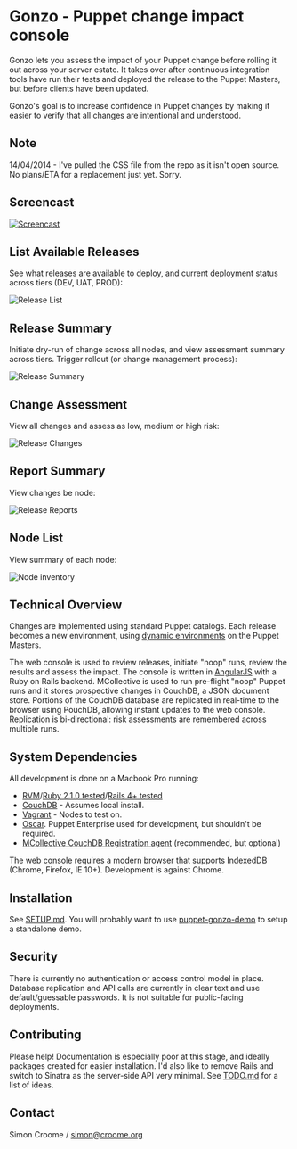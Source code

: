 # Gonzo - Puppet change impact console

Gonzo lets you assess the impact of your Puppet change before rolling it out across your server estate.  It takes over after continuous integration tools have run their tests and deployed the release to the Puppet Masters, but before clients have been updated.

Gonzo's goal is to increase confidence in Puppet changes by making it easier to verify that all changes are intentional and understood.

## Note

14/04/2014 - I've pulled the CSS file from the repo as it isn't open source.  No plans/ETA for a replacement just yet.  Sorry.

## Screencast

[![Screencast](https://github.com/croomes/gonzo/raw/master/screenshots/screencast.jpg)](http://vimeo.com/91069749)

## List Available Releases

See what releases are available to deploy, and current deployment status across tiers (DEV, UAT, PROD):

![Release List](https://github.com/croomes/gonzo/raw/master/screenshots/main.jpg)

## Release Summary

Initiate dry-run of change across all nodes, and view assessment summary across tiers.  Trigger rollout (or change management process):

![Release Summary](https://github.com/croomes/gonzo/raw/master/screenshots/release.jpg)

## Change Assessment

View all changes and assess as low, medium or high risk:

![Release Changes](https://github.com/croomes/gonzo/raw/master/screenshots/changes.jpg)

## Report Summary

View changes be node:

![Release Reports](https://github.com/croomes/gonzo/raw/master/screenshots/reports.jpg)

## Node List

View summary of each node:

![Node inventory](https://github.com/croomes/gonzo/raw/master/screenshots/nodes.jpg)

## Technical Overview

Changes are implemented using standard Puppet catalogs.  Each release becomes a new environment, using [dynamic environments](http://puppetlabs.com/blog/git-workflow-and-puppet-environments) on the Puppet Masters.

The web console is used to review releases, initiate "noop" runs, review the results and assess the impact.  The console is written in [AngularJS](http://angularjs.org/) with a Ruby on Rails backend.  MCollective is used to run pre-flight "noop" Puppet runs and it stores prospective changes in CouchDB, a JSON document store.  Portions of the CouchDB database are replicated in real-time to the browser using PouchDB, allowing instant updates to the web console.  Replication is bi-directional: risk assessments are remembered across multiple runs.

## System Dependencies

All development is done on a Macbook Pro running:
* [RVM](https://rvm.io/)/[Ruby 2.1.0 tested](https://www.ruby-lang.org)/[Rails 4+ tested](http://rubyonrails.org/)
* [CouchDB](http://couchdb.apache.org/) - Assumes local install.
* [Vagrant](http://www.vagrantup.com/) - Nodes to test on.
* [Oscar](https://github.com/adrienthebo/oscar).  Puppet Enterprise used for development, but shouldn't be required.
* [MCollective CouchDB Registration agent](https://github.com/croomes/marionette-collective/blob/master/plugins/mcollective/agent/registration.rb) (recommended, but optional)

The web console requires a modern browser that supports IndexedDB (Chrome, Firefox, IE 10+).  Development is against Chrome.

## Installation

See [SETUP.md](https://github.com/croomes/gonzo/blob/master/SETUP.md).  You will probably want to use [puppet-gonzo-demo](https://github.com/croomes/puppet-gonzo-demo) to setup a standalone demo.

## Security

There is currently no authentication or access control model in place.  Database replication and API calls are currently in clear text and use default/guessable passwords.  It is not suitable for public-facing deployments.

## Contributing

Please help!  Documentation is especially poor at this stage, and ideally packages created for easier installation.  I'd also like to remove Rails and switch to Sinatra as the server-side API very minimal.  See [TODO.md](https://github.com/croomes/gonzo/blob/master/TODO.md) for a list of ideas.

## Contact

Simon Croome / simon@croome.org
